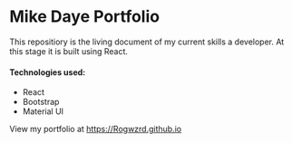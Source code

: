 # Mike Daye Portfolio

This repositiory is the living document of my current skills a developer. At this stage it is built using React.

#### Technologies used:

* React
* Bootstrap
* Material UI

View my portfolio at https://Rogwzrd.github.io
